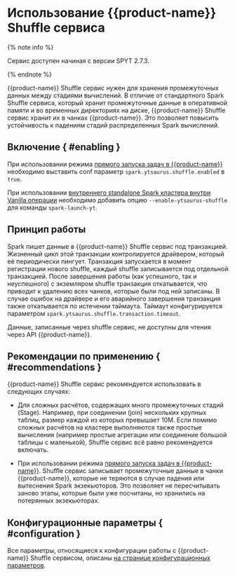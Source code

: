 # Использование {{product-name}} Shuffle сервиса

{% note info %}

Сервис доступен начиная с версии SPYT 2.7.3.

{% endnote %}

{{product-name}} Shuffle сервис нужен для хранения промежуточных данных между стадиями вычислений. В отличие от стандартного Spark Shuffle сервиса, который хранит промежуточные данные в оперативной памяти и во временных директориях на диске, {{product-name}} Shuffle сервис хранит их в чанках {{product-name}}. Это позволяет повысить устойчивость к падениям стадий распределенных Spark вычислений.

## Включение { #enabling }

При использовании режима [прямого запуска задач в {{product-name}}](../../../../user-guide/data-processing/spyt/launch.md#submit) необходимо выставить conf параметр `spark.ytsaurus.shuffle.enabled` в `true`.

При использовании [внутреннего standalone Spark кластера внутри Vanilla операции](../../../../user-guide/data-processing/spyt/launch.md#standalone) необходимо добавить опцию `--enable-ytsaurus-shuffle` для команды `spark-launch-yt`.

## Принцип работы

Spark пишет данные в {{product-name}} Shuffle сервис под транзакцией. Жизненный цикл этой транзакции контролируется драйвером, который её периодически пингует. Транзакция запускается в момент регистрации нового shuffle, каждый shuffle записывается под отдельной транзакцией. После завершения работы (как успешного, так и неуспешного) с экземляром shuffle транзакция откатывается, что приводит к удалению всех чанков, которые были под ней записаны. В случае ошибок на драйвере и его аварийного завершения транзакция также откатывается по истечении таймаута. Таймаут конфигурируется параметром `spark.ytsaurus.shuffle.transaction.timeout`.

Данные, записанные через shuffle сервис, не доступны для чтения через API {{product-name}}.

## Рекомендации по применению { #recommendations }

{{product-name}} Shuffle сервис рекомендуется использовать в следующих случаях:

- Для сложных расчётов, содержащих много промежуточных стадий (Stage). Например, при соединении (join) нескольких крупных таблиц, размер каждой из которых превышает 10M. Если помимо сложных расчётов на кластере выполняются также простые вычисления (например простые агрегации или соединение большой таблицы с маленькой), Shuffle сервис всё равно рекомендуется включать.

- При использовании режима [прямого запуска задач в {{product-name}}](../../../../user-guide/data-processing/spyt/launch.md#submit). Shuffle сервис записывает промежуточные данные в чанки {{product-name}}, которые не теряются в случае падения или вытеснения Spark экзекьюторов. Это позволяет не пересчитывать заново этапы, которые были уже посчитаны, но хранились на потерянных экзекьюторах.

## Конфигурационные параметры { #configuration }

Все параметры, относящиеся к конфигурации работы с {{product-name}} Shuffle сервисом, описаны [на странице конфигурационных параметров](../../../../user-guide/data-processing/spyt/thesaurus/configuration.md#shuffle).
